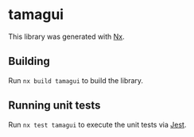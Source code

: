 # tamagui

This library was generated with [Nx](https://nx.dev).

## Building

Run `nx build tamagui` to build the library.

## Running unit tests

Run `nx test tamagui` to execute the unit tests via [Jest](https://jestjs.io).
